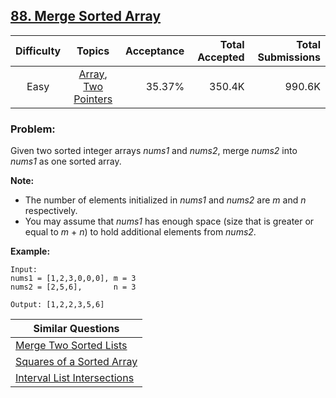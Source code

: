 ## [88. Merge Sorted Array](https://leetcode.com/problems/merge-sorted-array/)

| Difficulty | Topics | Acceptance | Total Accepted | Total Submissions |
| :-: | :-: | --: | --: | --: |
| Easy | [Array](https://leetcode.com/tag/array/), [Two Pointers](https://leetcode.com/tag/two-pointers/) | 35.37% | 350.4K | 990.6K |

### Problem:

Given two sorted integer arrays *nums1* and *nums2*, merge *nums2* into *nums1* as one sorted array.

**Note:**

- The number of elements initialized in *nums1* and *nums2* are *m* and *n* respectively.
- You may assume that *nums1* has enough space (size that is greater or equal to *m* + *n*) to hold additional elements from *nums2*.

**Example:**

```
Input:
nums1 = [1,2,3,0,0,0], m = 3
nums2 = [2,5,6],       n = 3

Output: [1,2,2,3,5,6]
```

| Similar Questions |
| --- |
| [Merge Two Sorted Lists](https://leetcode.com/problems/merge-two-sorted-lists/) |
| [Squares of a Sorted Array](https://leetcode.com/problems/squares-of-a-sorted-array/) |
| [Interval List Intersections](https://leetcode.com/problems/interval-list-intersections/) |

